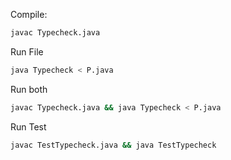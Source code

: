 Compile:
``` Bash
javac Typecheck.java
```

Run File
``` Bash
java Typecheck < P.java
```

Run both
``` Bash
javac Typecheck.java && java Typecheck < P.java
```

Run Test
``` Bash
javac TestTypecheck.java && java TestTypecheck
```